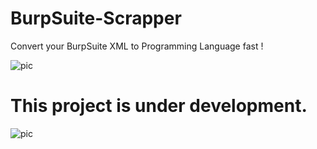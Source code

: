 # BurpSuite-Scrapper
Convert your BurpSuite XML to Programming Language fast !

![pic](https://raw.githubusercontent.com/ConfusedCharacter/BurpSuite-Scrapper/main/shot/1.png)
# This project is under development.

![pic](https://raw.githubusercontent.com/ConfusedCharacter/BurpSuite-Scrapper/main/shot/2.png)
